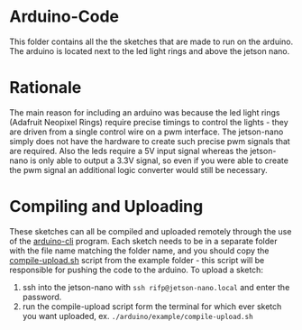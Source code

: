 # Arduino-Code

This folder contains all the the sketches that are made to run on the arduino. The arduino is located next to the led light rings and above the jetson nano.

# Rationale

The main reason for including an arduino was because the led light rings (Adafruit Neopixel Rings) require precise timings to control the lights - they are driven from a single control wire on a pwm interface. The jetson-nano simply does not have the hardware to create such precise pwm signals that are required. Also the leds require a 5V input signal whereas the jetson-nano is only able to output a 3.3V signal, so even if you were able to create the pwm signal an additional logic converter would still be necessary.

# Compiling and Uploading

These sketches can all be compiled and uploaded remotely through the use of the [arduino-cli](https://github.com/arduino/arduino-cli) program. Each sketch needs to be in a separate folder with the file name matching the folder name, and you should copy the [compile-upload.sh](example/compile-upload.sh) script from the example folder - this script will be responsible for pushing the code to the arduino. To upload a sketch:

1. ssh into the jetson-nano with `ssh rifp@jetson-nano.local` and enter the password.
2. run the compile-upload script form the terminal for which ever sketch you want uploaded, ex. `./arduino/example/compile-upload.sh`
